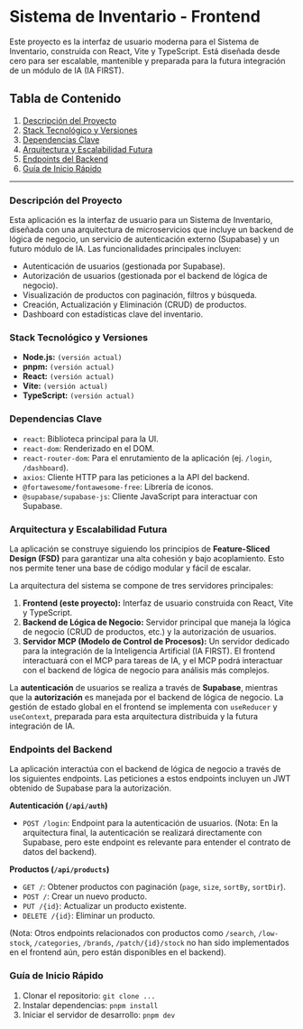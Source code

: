 # Sistema de Inventario - Frontend

Este proyecto es la interfaz de usuario moderna para el Sistema de Inventario, construida con React, Vite y TypeScript. Está diseñada desde cero para ser escalable, mantenible y preparada para la futura integración de un módulo de IA (IA FIRST).

## Tabla de Contenido

1.  [Descripción del Proyecto](#descripción-del-proyecto)
2.  [Stack Tecnológico y Versiones](#stack-tecnológico-y-versiones)
3.  [Dependencias Clave](#dependencias-clave)
4.  [Arquitectura y Escalabilidad Futura](#arquitectura-y-escalabilidad-futura)
5.  [Endpoints del Backend](#endpoints-del-backend)
6.  [Guía de Inicio Rápido](#guía-de-inicio-rápido)

---

### Descripción del Proyecto

Esta aplicación es la interfaz de usuario para un Sistema de Inventario, diseñada con una arquitectura de microservicios que incluye un backend de lógica de negocio, un servicio de autenticación externo (Supabase) y un futuro módulo de IA. Las funcionalidades principales incluyen:

- Autenticación de usuarios (gestionada por Supabase).
- Autorización de usuarios (gestionada por el backend de lógica de negocio).
- Visualización de productos con paginación, filtros y búsqueda.
- Creación, Actualización y Eliminación (CRUD) de productos.
- Dashboard con estadísticas clave del inventario.

### Stack Tecnológico y Versiones

- **Node.js:** `(versión actual)`
- **pnpm:** `(versión actual)`
- **React:** `(versión actual)`
- **Vite:** `(versión actual)`
- **TypeScript:** `(versión actual)`

### Dependencias Clave

- `react`: Biblioteca principal para la UI.
- `react-dom`: Renderizado en el DOM.
- `react-router-dom`: Para el enrutamiento de la aplicación (ej. `/login`, `/dashboard`).
- `axios`: Cliente HTTP para las peticiones a la API del backend.
- `@fortawesome/fontawesome-free`: Librería de iconos.
- `@supabase/supabase-js`: Cliente JavaScript para interactuar con Supabase.

### Arquitectura y Escalabilidad Futura

La aplicación se construye siguiendo los principios de **Feature-Sliced Design (FSD)** para garantizar una alta cohesión y bajo acoplamiento. Esto nos permite tener una base de código modular y fácil de escalar.

La arquitectura del sistema se compone de tres servidores principales:

1.  **Frontend (este proyecto):** Interfaz de usuario construida con React, Vite y TypeScript.
2.  **Backend de Lógica de Negocio:** Servidor principal que maneja la lógica de negocio (CRUD de productos, etc.) y la autorización de usuarios.
3.  **Servidor MCP (Modelo de Control de Procesos):** Un servidor dedicado para la integración de la Inteligencia Artificial (IA FIRST). El frontend interactuará con el MCP para tareas de IA, y el MCP podrá interactuar con el backend de lógica de negocio para análisis más complejos.

La **autenticación** de usuarios se realiza a través de **Supabase**, mientras que la **autorización** es manejada por el backend de lógica de negocio. La gestión de estado global en el frontend se implementa con `useReducer` y `useContext`, preparada para esta arquitectura distribuida y la futura integración de IA.

### Endpoints del Backend

La aplicación interactúa con el backend de lógica de negocio a través de los siguientes endpoints. Las peticiones a estos endpoints incluyen un JWT obtenido de Supabase para la autorización.

**Autenticación (`/api/auth`)**

- `POST /login`: Endpoint para la autenticación de usuarios. (Nota: En la arquitectura final, la autenticación se realizará directamente con Supabase, pero este endpoint es relevante para entender el contrato de datos del backend).

**Productos (`/api/products`)**

- `GET /`: Obtener productos con paginación (`page`, `size`, `sortBy`, `sortDir`).
- `POST /`: Crear un nuevo producto.
- `PUT /{id}`: Actualizar un producto existente.
- `DELETE /{id}`: Eliminar un producto.

(Nota: Otros endpoints relacionados con productos como `/search`, `/low-stock`, `/categories`, `/brands`, `/patch/{id}/stock` no han sido implementados en el frontend aún, pero están disponibles en el backend).

### Guía de Inicio Rápido

1.  Clonar el repositorio: `git clone ...`
2.  Instalar dependencias: `pnpm install`
3.  Iniciar el servidor de desarrollo: `pnpm dev`

